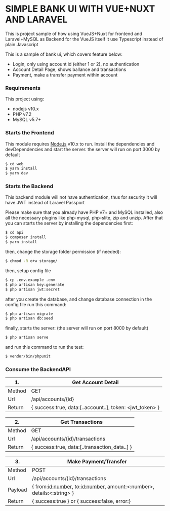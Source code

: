 # SIMPLE BANK UI WITH VUE+NUXT AND LARAVEL

This is project sample of how using VueJS+Nuxt for frontend and Laravel+MySQL as Backend
for the VueJS itself it use Typescript instead of plain Javascript

This is a sample of bank ui, which covers feature below:

- Login, only using account id (either 1 or 2), no authentication
- Account Detail Page, shows ballance and transactions
- Payment, make a transfer payment within account

### Requirements

This project using:

- nodejs v10.x
- PHP v7.2
- MySQL v5.7+

### Starts the Frontend

This module requires [Node.js](https://nodejs.org/) v10.x to run.
Install the dependencies and devDependencies and start the server.
the server will run on port 3000 by default

```sh
$ cd web
$ yarn install
$ yarn dev
```

### Starts the Backend

This backend module will not have authentication,
thus for security it will have JWT instead of Laravel Passport

Please make sure that you already have PHP v7+ and MySQL installed,
also all the necessary plugins like php-mysql, php-slite, zip and unzip.
After that you can starts the server by installing the dependencies first:

```sh
$ cd api
$ composer install
$ yarn install
```

then, change the storage folder permission (if needed):

```sh
$ chmod -R o+w storage/
```

then, setup config file

```sh
$ cp .env.example .env
$ php artisan key:generate
$ php artisan jwt:secret
```

after you create the database, and change database connection in the config file
run this command:

```sh
$ php artisan migrate
$ php artisan db:seed
```

finally, starts the server:
(the server will run on port 8000 by default)

```sh
$ php artisan serve
```

and run this command to run the test:

```sh
$ vendor/bin/phpunit
```

### Consume the BackendAPI

| 1.     | Get Account Detail                                       |
| ------ | -------------------------------------------------------- |
| Method | GET                                                      |
| Url    | /api/accounts/{id}                                       |
| Return | { success:true, data:[..account..], token: <jwt_token> } |

| 2.     | Get Transactions                              |
| ------ | --------------------------------------------- |
| Method | GET                                           |
| Url    | /api/accounts/{id}/transactions               |
| Return | { success:true, data:[..transaction_data..] } |

| 3.      | Make Payment/Transfer                                                     |
| ------- | ------------------------------------------------------------------------- |
| Method  | POST                                                                      |
| Url     | /api/accounts/{id}/transactions                                           |
| Payload | { from:<id:number>, to:<id:number>, amount:<:number>, details:<:string> } |
| Return  | { success:true } or { success:false, error:<message>}                     |

